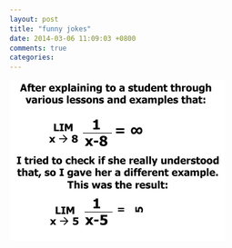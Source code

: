 ```yaml
---
layout: post
title: "funny jokes"
date: 2014-03-06 11:09:03 +0800
comments: true
categories: 
---
```

![jokes](/images/limits.gif)
